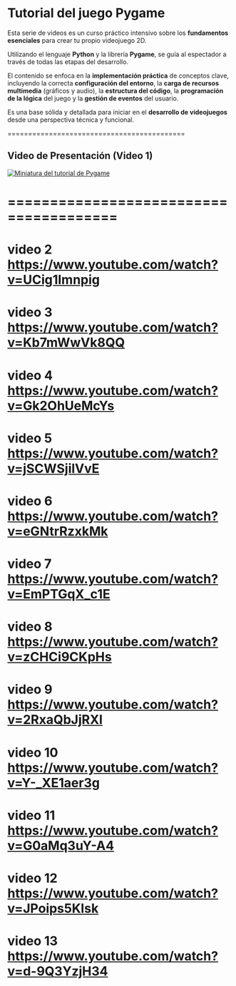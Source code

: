 # Tutorial del juego Pygame

Esta serie de videos es un curso práctico intensivo sobre los **fundamentos esenciales** para crear tu propio videojuego 2D. 

Utilizando el lenguaje **Python** y la librería **Pygame**, se guía al espectador a través de todas las etapas del desarrollo. 

El contenido se enfoca en la **implementación práctica** de conceptos clave, incluyendo la correcta **configuración del entorno**, la **carga de recursos multimedia** (gráficos y audio), la **estructura del código**, la **programación de la lógica** del juego y la **gestión de eventos** del usuario. 

Es una base sólida y detallada para iniciar en el **desarrollo de videojuegos** desde una perspectiva técnica y funcional.

=========================================== 
## Video de Presentación (Video 1)

[![Miniatura del tutorial de Pygame](https://img.youtube.com/vi/mgxwzaFGKaM/maxresdefault.jpg)](https://www.youtube.com/watch?v=mgxwzaFGKaM)

=======================================
===========================================
video 2
https://www.youtube.com/watch?v=UCig1Imnpig
===========================================
video 3
https://www.youtube.com/watch?v=Kb7mWwVk8QQ
===========================================
video 4
https://www.youtube.com/watch?v=Gk2OhUeMcYs
===========================================
video 5
https://www.youtube.com/watch?v=jSCWSjilVvE
===========================================
video 6
https://www.youtube.com/watch?v=eGNtrRzxkMk
===========================================
video 7
https://www.youtube.com/watch?v=EmPTGqX_c1E
===========================================
video 8
https://www.youtube.com/watch?v=zCHCi9CKpHs
===========================================
video 9
https://www.youtube.com/watch?v=2RxaQbJjRXI
===========================================
video 10
https://www.youtube.com/watch?v=Y-_XE1aer3g
===========================================
video 11
https://www.youtube.com/watch?v=G0aMq3uY-A4
===========================================
video 12
https://www.youtube.com/watch?v=JPoips5Klsk
===========================================
video 13
https://www.youtube.com/watch?v=d-9Q3YzjH34
===========================================











